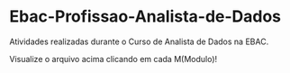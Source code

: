 # **Ebac-Profissao-Analista-de-Dados**
Atividades realizadas durante o Curso de Analista de Dados na EBAC.

Visualize o arquivo acima clicando em cada M(Modulo)!
